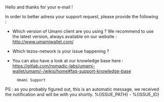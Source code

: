 Hello and thanks for your e-mail !

In order to better adress your support request, please provide the following :

* Which version of Umami client are you using ? 
We recommend to use the latest version, always available on our website : http://www.umamiwallet.com/

* Which tezos-network is your issue happening ?

* You can also have a look at our knowledge base here :
https://gitlab.com/nomadic-labs/umami-wallet/umami/-/wikis/home#faq-support-knowledge-base 


        Umami Support


PS : as you probably figured out, this is an automatic message, we received the notification and will be with you shortly.
%{ISSUE_PATH} - %{ISSUE_ID}
